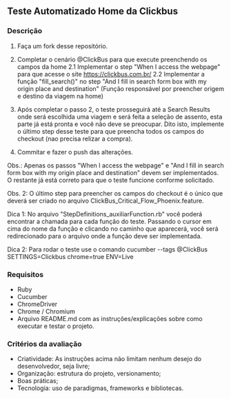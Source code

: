 ## Teste Automatizado Home da Clickbus

### Descrição

1. Faça um fork desse repositório.

2. Completar o cenário @ClickBus para que execute preenchendo os campos da home
	2.1 Implementar o step "When I access the webpage" para que acesse o site https://clickbus.com.br/
	2.2 Implementar a função "fill_search()" no step "And I fill in search form box with my origin place and destination" (Função responsável por preencher origem e destino da viagem na home)

3. Após completar o passo 2, o teste prosseguirá até a Search Results onde será escolhida uma viagem e será feita a seleção de assento, esta parte já está pronta e você não deve se preocupar. Dito isto, implemente o último step desse teste para que preencha todos os campos do checkout (nao precisa relizar a compra).

4. Commitar e fazer o push das alterações.

Obs.: Apenas os passos "When I access the webpage" e "And I fill in search form box with my origin place and destination" devem ser implementados. O restante já está correto para que o teste funcione conforme solicitado.

Obs. 2: O último step para preencher os campos do checkout é o único que deverá ser criado no arquivo ClickBus_Critical_Flow_Phoenix.feature.

Dica 1: No arquivo "StepDefinitions_auxiliarFunction.rb" você poderá encontrar a chamada para cada função do teste. Passando o cursor em cima do nome da função e clicando no caminho que aparecerá, você será redirecionado para o arquivo onde a função deve ser implementada.

Dica 2: Para rodar o teste use o comando cucumber --tags @ClickBus SETTINGS=Clickbus chrome=true ENV=Live

### Requisitos

* Ruby
* Cucumber
* ChromeDriver
* Chrome / Chromium
* Arquivo README.md com as instruções/explicações sobre como executar e testar o projeto.

### Critérios da avaliação
* Criatividade: As instruções acima não limitam nenhum desejo do desenvolvedor, seja livre;
* Organização: estrutura do projeto, versionamento;
* Boas práticas;
* Tecnologia: uso de paradigmas, frameworks e bibliotecas.
